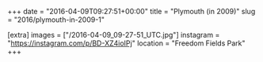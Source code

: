 +++
date = "2016-04-09T09:27:51+00:00"
title = "Plymouth (in 2009)"
slug = "2016/plymouth-in-2009-1"

[extra]
images = ["/2016-04-09_09-27-51_UTC.jpg"]
instagram = "https://instagram.com/p/BD-XZ4ioIPj"
location = "Freedom Fields Park"
+++
